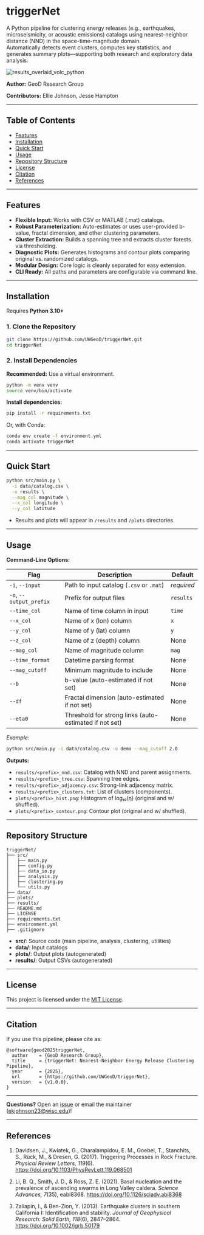 # triggerNet

A Python pipeline for clustering energy releases (e.g., earthquakes, microseismicity, or acoustic emissions) catalogs using nearest-neighbor distance (NND) in the space-time-magnitude domain.  
Automatically detects event clusters, computes key statistics, and generates summary plots—supporting both research and exploratory data analysis.

![results_overlaid_volc_python](https://github.com/user-attachments/assets/68aa4619-3918-4830-ac76-09d74d65068a)


**Author:** GeoD Research Group

**Contributors:** Ellie Johnson, Jesse Hampton

---

## Table of Contents

- [Features](#features)
- [Installation](#installation)
- [Quick Start](#quick-start)
- [Usage](#usage)
- [Repository Structure](#repository-structure)
- [License](#license)
- [Citation](#citation)
- [References](#references)

---

## Features

- **Flexible Input:** Works with CSV or MATLAB (.mat) catalogs.
- **Robust Parameterization:** Auto-estimates or uses user-provided b-value, fractal dimension, and other clustering parameters.
- **Cluster Extraction:** Builds a spanning tree and extracts cluster forests via thresholding.
- **Diagnostic Plots:** Generates histograms and contour plots comparing original vs. randomized catalogs.
- **Modular Design:** Core logic is cleanly separated for easy extension.
- **CLI Ready:** All paths and parameters are configurable via command line.

---

## Installation

Requires **Python 3.10+**

### 1. Clone the Repository

```bash
git clone https://github.com/UWGeoD/triggerNet.git
cd triggerNet
````

### 2. Install Dependencies

**Recommended:** Use a virtual environment.

```bash
python -m venv venv
source venv/bin/activate
```

**Install dependencies:**

```bash
pip install -r requirements.txt
```

Or, with Conda:

```bash
conda env create -f environment.yml
conda activate triggerNet
```

---

## Quick Start

```bash
python src/main.py \
  -i data/catalog.csv \
  -o results \
  --mag_col magnitude \
  --x_col longitude \
  --y_col latitude
```

* Results and plots will appear in `/results` and `/plots` directories.

---

## Usage

**Command-Line Options:**

| Flag                    | Description                                             | Default    |
| ----------------------- | ------------------------------------------------------- | ---------- |
| `-i`, `--input`         | Path to input catalog (`.csv` or `.mat`)                | *required* |
| `-o`, `--output_prefix` | Prefix for output files                                 | `results`  |
| `--time_col`            | Name of time column in input                            | `time`     |
| `--x_col`               | Name of x (lon) column                                  | `x`        |
| `--y_col`               | Name of y (lat) column                                  | `y`        |
| `--z_col`               | Name of z (depth) column                                | None       |
| `--mag_col`             | Name of magnitude column                                | `mag`      |
| `--time_format`         | Datetime parsing format                                 | None       |
| `--mag_cutoff`          | Minimum magnitude to include                            | None       |
| `--b`                   | b-value (auto-estimated if not set)                     | None       |
| `--df`                  | Fractal dimension (auto-estimated if not set)           | None       |
| `--eta0`                | Threshold for strong links (auto-estimated if not set)  | None       |

*Example:*

```bash
python src/main.py -i data/catalog.csv -o demo --mag_cutoff 2.0
```

**Outputs:**

* `results/<prefix>_nnd.csv`: Catalog with NND and parent assignments.
* `results/<prefix>_tree.csv`: Spanning tree edges.
* `results/<prefix>_adjacency.csv`: Strong-link adjacency matrix.
* `results/<prefix>_clusters.txt`: List of clusters (components).
* `plots/<prefix>_hist.png`: Histogram of log₁₀(η) (original and w/ shuffled).
* `plots/<prefix>_contour.png`: Contour plot (original and w/ shuffled).

---

## Repository Structure

```
triggerNet/
├── src/
│   ├── main.py
│   ├── config.py
│   ├── data_io.py
│   ├── analysis.py
│   ├── clustering.py
│   └── utils.py
├── data/
├── plots/
├── results/
├── README.md
├── LICENSE
├── requirements.txt
├── environment.yml
├── .gitignore
```

* **src/**: Source code (main pipeline, analysis, clustering, utilities)
* **data/**: Input catalogs
* **plots/**: Output plots (autogenerated)
* **results/**: Output CSVs (autogenerated)

---

## License

This project is licensed under the [MIT License](LICENSE).

---

## Citation

If you use this pipeline, please cite as:

```
@software{geod2025triggerNet,
  author    = {GeoD Research Group},
  title     = {triggerNet: Nearest-Neighbor Energy Release Clustering Pipeline},
  year      = {2025},
  url       = {https://github.com/UWGeoD/triggerNet},
  version   = {v1.0.0},
}
```

---

**Questions?**
Open an [issue](https://github.com/UWGeoD/triggerNet/issues) or email the maintainer (ekjohnson23@wisc.edu)!

---

## References

1. Davidsen, J., Kwiatek, G., Charalampidou, E. M., Goebel, T., Stanchits, S., Rück, M., & Dresen, G. (2017). Triggering Processes in Rock Fracture. *Physical Review Letters, 119*(6). https://doi.org/10.1103/PhysRevLett.119.068501

2. Li, B. Q., Smith, J. D., & Ross, Z. E. (2021). Basal nucleation and the prevalence of ascending swarms in Long Valley caldera. *Science Advances, 7*(35), eabi8368. https://doi.org/10.1126/sciadv.abi8368

3. Zaliapin, I., & Ben-Zion, Y. (2013). Earthquake clusters in southern California I: Identification and stability. *Journal of Geophysical Research: Solid Earth, 118*(6), 2847–2864. https://doi.org/10.1002/jgrb.50179

